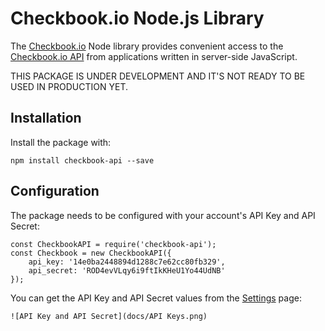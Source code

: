 # Checkbook.io Node.js Library

The [Checkbook.io](https://checkbook.io/) Node library provides convenient access to the [Checkbook.io API](https://checkbook.io/docs/api) from
applications written in server-side JavaScript.

THIS PACKAGE IS UNDER DEVELOPMENT AND IT'S NOT READY TO BE USED IN PRODUCTION YET.

## Installation

Install the package with:

    npm install checkbook-api --save
    
## Configuration

The package needs to be configured with your account's API Key and API Secret:

    const CheckbookAPI = require('checkbook-api');
    const Checkbook = new CheckbookAPI({
        api_key: '14e0ba2448894d1288c7e62cc80fb329',
        api_secret: 'ROD4evVLqy6i9ftIkKHeU1Yo44UdNB'
    });
    
You can get the API Key and API Secret values from the [Settings](https://checkbook.io/account/settings) page:

	![API Key and API Secret](docs/API Keys.png)
    
    